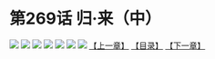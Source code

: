 # 第269话 归·来（中）
![](https://mhpic.xiaomingtaiji.net/comic/D/斗破苍穹拆分版/269话/1.jpg-zymk.middle.webp)
![](https://mhpic.xiaomingtaiji.net/comic/D/斗破苍穹拆分版/269话/2.jpg-zymk.middle.webp)
![](https://mhpic.xiaomingtaiji.net/comic/D/斗破苍穹拆分版/269话/3.jpg-zymk.middle.webp)
![](https://mhpic.xiaomingtaiji.net/comic/D/斗破苍穹拆分版/269话/4.jpg-zymk.middle.webp)
![](https://mhpic.xiaomingtaiji.net/comic/D/斗破苍穹拆分版/269话/5.jpg-zymk.middle.webp)
![](https://mhpic.xiaomingtaiji.net/comic/D/斗破苍穹拆分版/269话/6.jpg-zymk.middle.webp)
![](https://mhpic.xiaomingtaiji.net/comic/D/斗破苍穹拆分版/269话/7.jpg-zymk.middle.webp)
[【上一章】](./268.md)
[【目录】](./READMD.md)
[【下一章】](./270.md)
